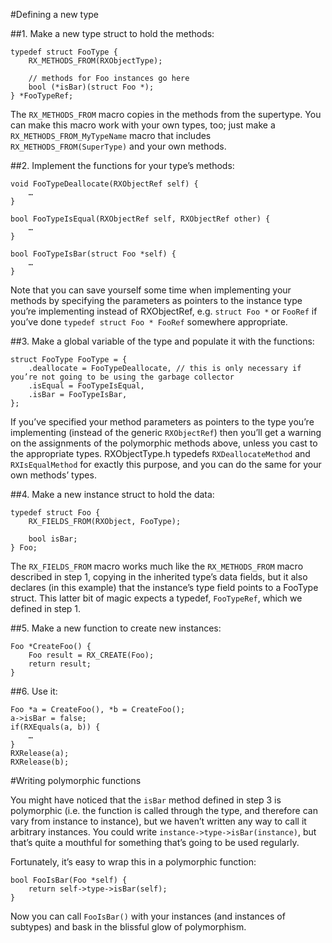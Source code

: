 #Defining a new type

##1. Make a new type struct to hold the methods:

	typedef struct FooType {
		RX_METHODS_FROM(RXObjectType);
		
		// methods for Foo instances go here
		bool (*isBar)(struct Foo *);
	} *FooTypeRef;

The `RX_METHODS_FROM` macro copies in the methods from the supertype. You can make this macro work with your own types, too; just make a `RX_METHODS_FROM_MyTypeName` macro that includes `RX_METHODS_FROM(SuperType)` and your own methods.

##2. Implement the functions for your type’s methods:

	void FooTypeDeallocate(RXObjectRef self) {
		…
	}
	
	bool FooTypeIsEqual(RXObjectRef self, RXObjectRef other) {
		…
	}
	
	bool FooTypeIsBar(struct Foo *self) {
		…
	}

Note that you can save yourself some time when implementing your methods by specifying the parameters as pointers to the instance type you’re implementing instead of RXObjectRef, e.g. `struct Foo *` or `FooRef` if you’ve done `typedef struct Foo * FooRef` somewhere appropriate.

##3. Make a global variable of the type and populate it with the functions:

	struct FooType FooType = {
		.deallocate = FooTypeDeallocate, // this is only necessary if you’re not going to be using the garbage collector
		.isEqual = FooTypeIsEqual,
		.isBar = FooTypeIsBar,
	};

If you’ve specified your method parameters as pointers to the type you’re implementing (instead of the generic `RXObjectRef`) then you’ll get a warning on the assignments of the polymorphic methods above, unless you cast to the appropriate types. RXObjectType.h typedefs `RXDeallocateMethod` and `RXIsEqualMethod` for exactly this purpose, and you can do the same for your own methods’ types.

##4. Make a new instance struct to hold the data:

	typedef struct Foo {
		RX_FIELDS_FROM(RXObject, FooType);
		
		bool isBar;
	} Foo;

The `RX_FIELDS_FROM` macro works much like the `RX_METHODS_FROM` macro described in step 1, copying in the inherited type’s data fields, but it also declares (in this example) that the instance’s type field points to a FooType struct. This latter bit of magic expects a typedef, `FooTypeRef`, which we defined in step 1.

##5. Make a new function to create new instances:

	Foo *CreateFoo() {
		Foo result = RX_CREATE(Foo);
		return result;
	}

##6. Use it:

	Foo *a = CreateFoo(), *b = CreateFoo();
	a->isBar = false;
	if(RXEquals(a, b)) {
		…
	}
	RXRelease(a);
	RXRelease(b);

#Writing polymorphic functions

You might have noticed that the `isBar` method defined in step 3 is polymorphic (i.e. the function is called through the type, and therefore can vary from instance to instance), but we haven’t written any way to call it arbitrary instances. You could write `instance->type->isBar(instance)`, but that’s quite a mouthful for something that’s going to be used regularly.

Fortunately, it’s easy to wrap this in a polymorphic function:

	bool FooIsBar(Foo *self) {
		return self->type->isBar(self);
	}

Now you can call `FooIsBar()` with your instances (and instances of subtypes) and bask in the blissful glow of polymorphism.
